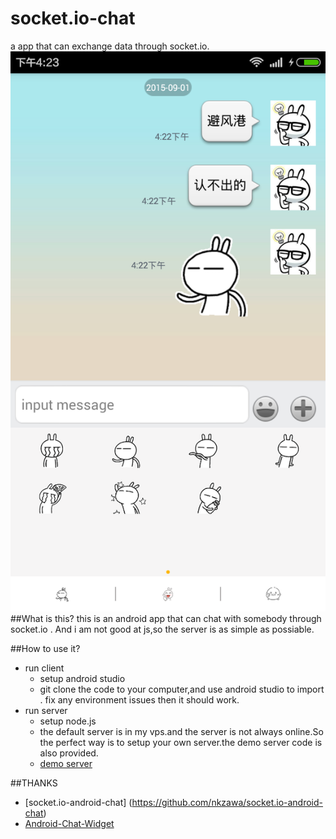 # socket.io-chat
a app that can exchange data through socket.io.
![screen capture](https://raw.githubusercontent.com/shutup/socket.io-chat/master/device-2015-09-01-162324.png)
##What is this?
this is an android app that can chat with somebody through socket.io . 
And i am not good at js,so the server is as simple as possiable.

##How to use it?
* run client
  * setup android studio 
  * git clone the code to your computer,and use android studio to import .
    fix any environment issues then it should work.
* run server
  * setup node.js
  * the default server is 
    in my vps.and the server is not always online.So the perfect way is to
    setup your own server.the demo server code is also provided.
  * [demo server](https://github.com/shutup/socket.io-chat-server)
    
##THANKS
* [socket.io-android-chat] (https://github.com/nkzawa/socket.io-android-chat)
* [Android-Chat-Widget](https://github.com/ijarobot/Android-Chat-Widget)
